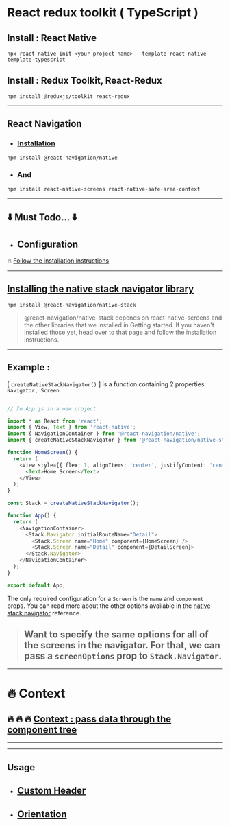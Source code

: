 # React redux toolkit  ( TypeScript )  

## Install : React Native 

`npx react-native init <your project name> --template react-native-template-typescript`  

## Install : Redux Toolkit, React-Redux

`npm install @reduxjs/toolkit react-redux`  

---  

## React Navigation  
- ### [Installation](https://reactnavigation.org/docs/getting-started)  

`npm install @react-navigation/native`  

- ### And  

`npm install react-native-screens react-native-safe-area-context`  

---  
## ⬇️ Must Todo... ⬇️  

- ## Configuration  

🔥 [Follow the installation instructions ](https://reactnavigation.org/docs/getting-started#installing-dependencies-into-a-bare-react-native-project)  

---  

## [Installing the native stack navigator library​](https://reactnavigation.org/docs/hello-react-navigation#installing-the-native-stack-navigator-library)  

`npm install @react-navigation/native-stack`  

> @react-navigation/native-stack depends on react-native-screens and the other libraries that we installed in Getting started. If you haven't installed those yet, head over to that page and follow the installation instructions.  

---  

## Example : 
[ `createNativeStackNavigator()` ] is a function containing 2 properties: ` Navigator, Screen `  

```typescript  

// In App.js in a new project

import * as React from 'react';
import { View, Text } from 'react-native';
import { NavigationContainer } from '@react-navigation/native';
import { createNativeStackNavigator } from '@react-navigation/native-stack';

function HomeScreen() {
  return (
    <View style={{ flex: 1, alignItems: 'center', justifyContent: 'center' }}>
      <Text>Home Screen</Text>
    </View>
  );
}

const Stack = createNativeStackNavigator();

function App() {
  return (
    <NavigationContainer>
      <Stack.Navigator initialRouteName="Detail">
        <Stack.Screen name="Home" component={HomeScreen} />
        <Stack.Screen name="Detail" component={DetailScreen}>
      </Stack.Navigator>
    </NavigationContainer>
  );
}

export default App;

```  

The only required configuration for a `Screen` is the `name` and `component` props. You can read more about the other options available in the [native stack navigator](https://reactnavigation.org/docs/native-stack-navigator/) reference.  

> ## Want to specify the same options for all of the screens in the navigator. For that, we can pass a `screenOptions` prop to `Stack.Navigator`.

---  

# 🔥 Context  
## 🔥 🔥 🔥 [Context : pass data through the component tree](https://reactjs.org/docs/context.html)  

---  
---  





## Usage  

- ## [Custom Header](https://reactnavigation.org/docs/native-stack-navigator/#header)  
- ## [Orientation](https://reactnavigation.org/docs/native-stack-navigator/#orientation)  









